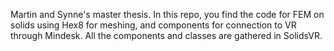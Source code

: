 Martin and Synne's master thesis. In this repo, you find the code for FEM on solids using Hex8 for meshing, and components for connection to VR through Mindesk. All the components and classes are gathered in SolidsVR.
